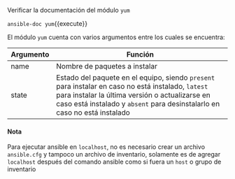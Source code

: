 Verificar la documentación del módulo `yum`

`ansible-doc yum`{{execute}}

El módulo `yum` cuenta con varios argumentos entre los cuales se encuentra:

Argumento | Función
--- | ---
name | Nombre de paquetes a instalar
state | Estado del paquete en el equipo, siendo `present` para instalar en caso no está instalado, `latest` para instalar la última versión o actualizarse en caso está instalado y `absent` para desinstalarlo en caso no está instalado

#### Nota
Para ejecutar ansible en `localhost`, no es necesario crear un archivo `ansible.cfg` y tampoco un archivo de inventario, solamente es de agregar `localhost` después del comando ansible como si fuera un `host` o grupo de inventario
